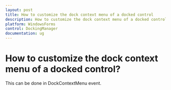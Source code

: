 ```yaml
---
layout: post
title: How to customize the dock context menu of a docked control
description: How to customize the dock context menu of a docked control
platform: WindowsForms
control: DockingManager
documentation: ug
---
```


# How to customize the dock context menu of a docked control?

This can be done in DockContextMenu event.



